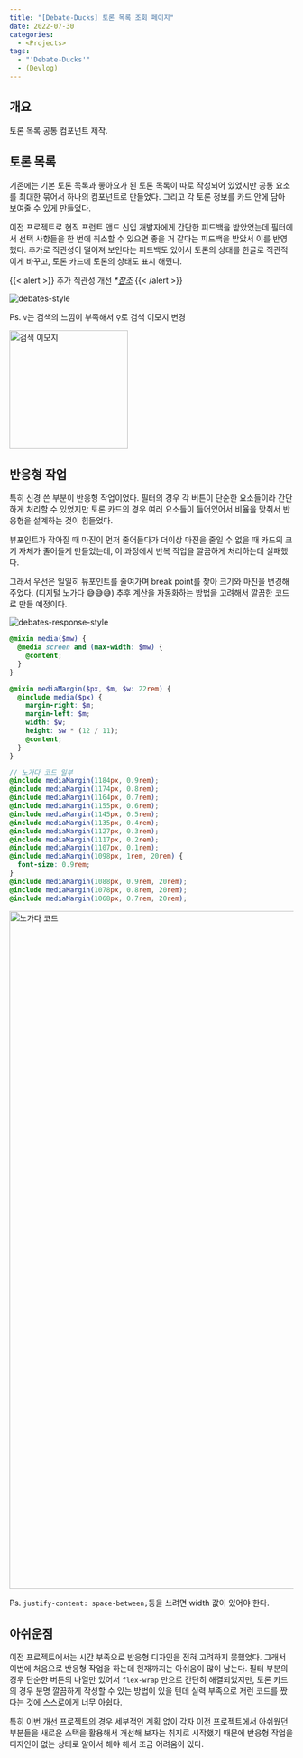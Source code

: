 ```yaml
---
title: "[Debate-Ducks] 토론 목록 조회 페이지"
date: 2022-07-30
categories:
  - <Projects>
tags:
  - "'Debate-Ducks'"
  - (Devlog)
---
```


## 개요

토론 목록 공통 컴포넌트 제작.

## 토론 목록

기존에는 기본 토론 목록과 좋아요가 된 토론 목록이 따로 작성되어 있었지만 공통 요소를 최대한 묶어서 하나의 컴포넌트로 만들었다. 그리고 각 토론 정보를 카드 안에 담아 보여줄 수 있게 만들었다.

이전 프로젝트로 현직 프런트 앤드 신입 개발자에게 간단한 피드백을 받았었는데 필터에서 선택 사항들을 한 번에 취소할 수 있으면 좋을 거 같다는 피드백을 받았서 이를 반영했다. 추가로 직관성이 떨어져 보인다는 피드백도 있어서 토론의 상태를 한글로 직관적이게 바꾸고, 토론 카드에 토론의 상태도 표시 해줬다.

{{< alert  >}}
추가 직관성 개선 _\*[참조](/posts/projects/debate-ducks/18/#토론-카드-수정)_
{{< /alert >}}

![debates-style](https://user-images.githubusercontent.com/84524514/181918157-59876a6c-4a41-4114-a490-d07f53453a0e.gif)

Ps. `v`는 검색의 느낌이 부족해서 `⚲`로 검색 이모지 변경

<img width="210" alt="검색 이모지" src="https://user-images.githubusercontent.com/84524514/181924568-849dfc53-70ad-43bf-87ef-3414f047631b.png">

## 반응형 작업

특히 신경 쓴 부분이 반응형 작업이었다. 필터의 경우 각 버튼이 단순한 요소들이라 간단하게 처리할 수 있었지만 토론 카드의 경우 여러 요소들이 들어있어서 비율을 맞춰서 반응형을 설계하는 것이 힘들었다.

뷰포인트가 작아질 때 마진이 먼저 줄어들다가 더이상 마진을 줄일 수 없을 때 카드의 크기 자체가 줄어들게 만들었는데, 이 과정에서 반복 작업을 깔끔하게 처리하는데 실패했다.

그래서 우선은 일일히 뷰포인트를 줄여가며 break point를 찾아 크기와 마진을 변경해주었다. (디지털 노가다 😅😅😅) 추후 계산을 자동화하는 방법을 고려해서 깔끔한 코드로 만들 예정이다.

![debates-response-style](https://user-images.githubusercontent.com/84524514/181918318-c6026ba5-2b97-4e9e-a88c-0fd29e716427.gif)

```scss
@mixin media($mw) {
  @media screen and (max-width: $mw) {
    @content;
  }
}

@mixin mediaMargin($px, $m, $w: 22rem) {
  @include media($px) {
    margin-right: $m;
    margin-left: $m;
    width: $w;
    height: $w * (12 / 11);
    @content;
  }
}
```

```scss
// 노가다 코드 일부
@include mediaMargin(1184px, 0.9rem);
@include mediaMargin(1174px, 0.8rem);
@include mediaMargin(1164px, 0.7rem);
@include mediaMargin(1155px, 0.6rem);
@include mediaMargin(1145px, 0.5rem);
@include mediaMargin(1135px, 0.4rem);
@include mediaMargin(1127px, 0.3rem);
@include mediaMargin(1117px, 0.2rem);
@include mediaMargin(1107px, 0.1rem);
@include mediaMargin(1098px, 1rem, 20rem) {
  font-size: 0.9rem;
}
@include mediaMargin(1088px, 0.9rem, 20rem);
@include mediaMargin(1078px, 0.8rem, 20rem);
@include mediaMargin(1068px, 0.7rem, 20rem);
```

<img width="1200" alt="노가다 코드" src="https://user-images.githubusercontent.com/84524514/181919935-d3b85f71-ad2b-4e18-8b54-d0332d42ebf4.png">

Ps. `justify-content: space-between;`등을 쓰려면 width 값이 있어야 한다.

## 아쉬운점

이전 프로젝트에서는 시간 부족으로 반응형 디자인을 전혀 고려하지 못했었다. 그래서 이번에 처음으로 반응형 작업을 하는데 현재까지는 아쉬움이 많이 남는다. 필터 부분의 경우 단순한 버튼의 나열만 있어서 `flex-wrap` 만으로 간단히 해결되었지만, 토론 카드의 경우 분명 깔끔하게 작성할 수 있는 방법이 있을 텐데 실력 부족으로 저런 코드를 짰다는 것에 스스로에게 너무 아쉽다.

특히 이번 개선 프로젝트의 경우 세부적인 계획 없이 각자 이전 프로젝트에서 아쉬웠던 부분들을 새로운 스택을 활용해서 개선해 보자는 취지로 시작했기 때문에 반응형 작업을 디자인이 없는 상태로 알아서 해야 해서 조금 어려움이 있다.
